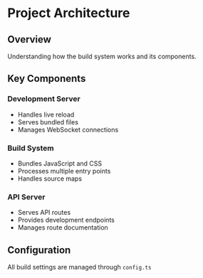 # Project Architecture

## Overview

Understanding how the build system works and its components.

## Key Components

### Development Server

- Handles live reload
- Serves bundled files
- Manages WebSocket connections

### Build System

- Bundles JavaScript and CSS
- Processes multiple entry points
- Handles source maps

### API Server

- Serves API routes
- Provides development endpoints
- Manages route documentation

## Configuration

All build settings are managed through `config.ts`
